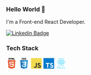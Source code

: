 ### Hello World 👋

I'm a Front-end React Developer.  

[![Linkedin Badge](https://img.shields.io/badge/-LinkedIn-0077B5?style=flat&logo=Linkedin&logoColor=white&link=https://www.linkedin.com/in/radomir-radionov/)](https://www.linkedin.com/in/radomir-radionov/)


### Tech Stack

<img src="https://raw.githubusercontent.com/devicons/devicon/master/icons/html5/html5-original-wordmark.svg" alt="html5" width="30" height="30" /> <img src="https://raw.githubusercontent.com/devicons/devicon/master/icons/css3/css3-original-wordmark.svg" alt="css3" width="30" height="30" /> <img src="https://raw.githubusercontent.com/devicons/devicon/master/icons/javascript/javascript-original.svg" alt="javascript" width="30" height="30" />
 <img src="https://raw.githubusercontent.com/devicons/devicon/master/icons/typescript/typescript-original.svg" alt="typescript" width="30" height="30" /> <img src="https://raw.githubusercontent.com/devicons/devicon/master/icons/react/react-original-wordmark.svg" alt="react" width="30" height="30" />





<!--
**radomir-radionov/radomir-radionov** is a ✨ _special_ ✨ repository because its `README.md` (this file) appears on your GitHub profile.

Here are some ideas to get you started:

- 🔭 I’m currently working on ...
- 🌱 I’m currently learning ...
- 👯 I’m looking to collaborate on ...
- 🤔 I’m looking for help with ...
- 💬 Ask me about ...
- 📫 How to reach me: ...
- 😄 Pronouns: ...
- ⚡ Fun fact: ...
-->
